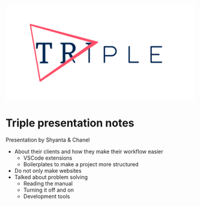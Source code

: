 ![triple logo](https://github.com/StanBankras/weekly-nerd-2021/blob/master/img/triple/logo.png?raw=true)

# Triple presentation notes
Presentation by Shyanta & Chanel

* About their clients and how they make their workflow easier
  * VSCode extensions
  * Boilerplates to make a project more structured
* Do not only make websites
* Talked about problem solving
  * Reading the manual
  * Turning it off and on
  * Development tools